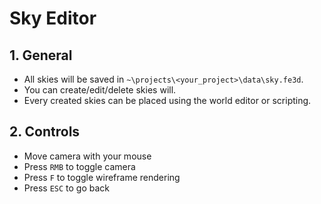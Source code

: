 # Sky Editor

## 1. General

- All skies will be saved in `~\projects\<your_project>\data\sky.fe3d`.
- You can create/edit/delete skies will.
- Every created skies can be placed using the world editor or scripting.

## 2. Controls

- Move camera with your mouse
- Press `RMB` to toggle camera
- Press `F` to toggle wireframe rendering
- Press `ESC` to go back
